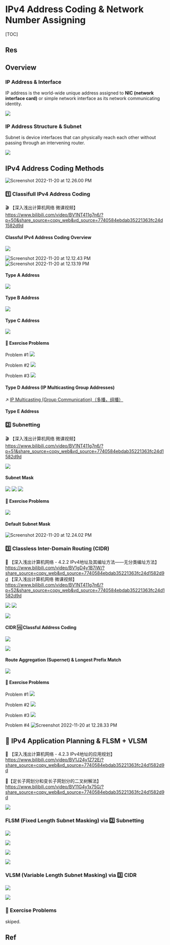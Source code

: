 # IPv4 Address Coding & Network Number Assigning

[TOC]



## Res


## Overview
### IP Address & Interface
IP address is the world-wide unique address assigned to **NIC (network interface card)** or simple network interface as its network communicating identity. 

![](../../../../../../../Assets/Pics/Screenshot%202023-05-12%20at%2010.35.06%20AM.png)


### IP Address Structure & Subnet
Subnet is device interfaces that can physically reach each other without passing through an intervening router.

![](../../../../../../../Assets/Pics/Screenshot%202023-05-12%20at%2010.38.17%20AM.png)



## IPv4 Address Coding Methods
![Screenshot 2022-11-20 at 12.26.00 PM](../../../../../../../Assets/Pics/Screenshot%202022-11-20%20at%2012.26.00%20PM.png)


### 1️⃣ Classifull IPv4 Address Coding
	
🎬 【深入浅出计算机网络 微课视频】 https://www.bilibili.com/video/BV1NT411g7n6/?p=50&share_source=copy_web&vd_source=7740584ebdab35221363fc24d1582d9d

#### Classful IPv4 Address Coding Overview
![](../../../../../../../Assets/Pics/Screenshot%202023-05-10%20at%209.32.07%20AM.png)


![Screenshot 2022-11-20 at 12.12.43 PM](../../../../../../../../Assets/Pics/Screenshot%202022-11-20%20at%2012.12.43%20PM.png)
![Screenshot 2022-11-20 at 12.13.19 PM](../../../../../../../../Assets/Pics/Screenshot%202022-11-20%20at%2012.13.19%20PM.png)


#### Type A Address
![](../../../../../../../Assets/Pics/Screenshot%202023-05-10%20at%209.35.22%20AM.png)


#### Type B Address
![](../../../../../../../Assets/Pics/Screenshot%202023-05-10%20at%209.37.47%20AM.png)


#### Type C Address
![](../../../../../../../Assets/Pics/Screenshot%202023-05-10%20at%209.39.37%20AM.png)


#### 🤔 Exercise Problems
Problem \#1
![](../../../../../../../Assets/Pics/Screenshot%202023-05-10%20at%209.42.18%20AM.png)

Problem \#2
![](../../../../../../../Assets/Pics/Screenshot%202023-05-10%20at%209.44.06%20AM.png)

Problem \#3
![](../../../../../../../Assets/Pics/Screenshot%202023-05-10%20at%209.46.45%20AM.png)


#### Type D Address (IP Multicasting Group Addresses)
↗ [IP Multicasting (Group Communication)（多播，组播）](../../🎮%20Control%20Plane%20(Routing%20&%20Managements)/Network%20Routing%20(IP%20Address%20Modes)%20(Route%20Selection)/IP%20Multicasting%20(Group%20Communication)（多播，组播）/IP%20Multicasting%20(Group%20Communication)（多播，组播）.md)


#### Type E Address


### 2️⃣ Subnetting

🎬 【深入浅出计算机网络 微课视频】 https://www.bilibili.com/video/BV1NT411g7n6/?p=51&share_source=copy_web&vd_source=7740584ebdab35221363fc24d1582d9d

![](../../../../../../../Assets/Pics/Screenshot%202023-05-10%20at%2010.23.25%20AM.png)


#### Subnet Mask
![](../../../../../../../Assets/Pics/Screenshot%202023-05-10%20at%209.53.34%20AM.png)
![](../../../../../../../Assets/Pics/Screenshot%202023-05-10%20at%209.54.49%20AM.png)
![](../../../../../../../Assets/Pics/Screenshot%202023-05-10%20at%209.55.25%20AM.png)


#### 🤔 Exercise Problems
![](../../../../../../../Assets/Pics/Screenshot%202023-05-10%20at%2010.19.29%20AM.png)


#### Default Subnet Mask
![Screenshot 2022-11-20 at 12.24.02 PM](../../../../../../../Assets/Pics/Screenshot%202022-11-20%20at%2012.24.02%20PM.png)


### 3️⃣ Classless Inter-Domain Routing (CIDR)

🔗 【深入浅出计算机网络 - 4.2.2 IPv4地址及其编址方法——无分类编址方法】 https://www.bilibili.com/video/BV1gD4y1B7iW/?share_source=copy_web&vd_source=7740584ebdab35221363fc24d1582d9d
【深入浅出计算机网络 微课视频】 https://www.bilibili.com/video/BV1NT411g7n6/?p=52&share_source=copy_web&vd_source=7740584ebdab35221363fc24d1582d9d

![](../../../../../../../Assets/Pics/Screenshot%202023-05-10%20at%2010.39.03%20AM.png)
![](../../../../../../../Assets/Pics/Screenshot%202023-05-10%20at%2010.39.27%20AM.png)

![](../../../../../../../Assets/Pics/Screenshot%202023-05-10%20at%2010.39.56%20AM.png)


#### CIDR 🆚 Classful Address Coding
![](../../../../../../../Assets/Pics/Screenshot%202023-06-17%20at%2011.17.36%20AM.png)

![](../../../../../../../Assets/Pics/Screenshot%202023-06-17%20at%2011.18.38%20AM.png)


#### Route Aggregation (Supernet) & Longest Prefix Match
![](../../../../../../../Assets/Pics/Screenshot%202023-05-10%20at%2010.40.54%20AM.png)


#### 🤔 Exercise Problems
Problem \#1
![](../../../../../../../Assets/Pics/Screenshot%202023-05-10%20at%2010.40.17%20AM.png)

Problem \#2
![](../../../../../../../Assets/Pics/Screenshot%202023-05-10%20at%2010.37.12%20AM.png)

Problem \#3
![](../../../../../../../Assets/Pics/Screenshot%202023-05-10%20at%2010.38.20%20AM.png)

Problem \#4
![Screenshot 2022-11-20 at 12.28.33 PM](../../../../../../../Assets/Pics/Screenshot%202022-11-20%20at%2012.28.33%20PM.png)



## 🎯 IPv4 Application Planning & FLSM + VLSM
🔗 【深入浅出计算机网络 - 4.2.3 IPv4地址的应用规划】 https://www.bilibili.com/video/BV1J24y1Z72E/?share_source=copy_web&vd_source=7740584ebdab35221363fc24d1582d9d

🔗【定长子网划分和变长子网划分的二叉树解法】 https://www.bilibili.com/video/BV11G4y1x75G/?share_source=copy_web&vd_source=7740584ebdab35221363fc24d1582d9d

![](../../../../../../../Assets/Pics/Screenshot%202023-05-10%20at%2010.53.20%20AM.png)


### FLSM (Fixed Length Subnet Masking) via 2️⃣ Subnetting
![](../../../../../../../Assets/Pics/Screenshot%202023-05-10%20at%2010.57.05%20AM.png)

![](../../../../../../../Assets/Pics/Screenshot%202023-05-10%20at%2010.58.15%20AM.png)

![](../../../../../../../Assets/Pics/Screenshot%202023-05-10%20at%2010.58.45%20AM.png)



![](../../../../../../../Assets/Pics/Screenshot%202023-05-10%20at%2010.48.48%20AM.png)


### VLSM (Variable Length Subnet Masking) via 3️⃣ CIDR
![](../../../../../../../Assets/Pics/Screenshot%202023-05-10%20at%2010.49.43%20AM.png)

![](../../../../../../../Assets/Pics/Screenshot%202023-05-10%20at%2010.51.58%20AM.png)


### 🤔 Exercise Problems
skiped.


## Ref
[👍 网络基础之子网划分]: https://www.cnblogs.com/linhaifeng/articles/5951486.html

